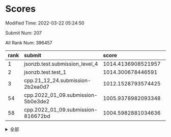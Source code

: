 # Scores

Modified Time: 2022-03-22 05:24:50

Submit Num: 207

All Rank Num: 396457

| rank |               submit               |       score        |       sigma        | pk_num |
| :--- | :--------------------------------- | :----------------- | :----------------- | :----- |
| 1    | jsonzb.test.submission_level_4     | 1014.4136908521957 | 0.8399082898888554 | 7661   |
| 2    | jsonzb.test.test_1                 | 1014.300678446591  | 0.8450228880766001 | 7659   |
| 3    | cpp.21_12_24.submission-2b2ea0d7   | 1012.1528793574425 | 0.808538171619172  | 7658   |
| 54   | cpp.2022_01_09.submission-5b0e3de2 | 1005.9378982093348 | 0.7344577999849884 | 7660   |
| 58   | cpp.2022_01_09.submission-816672bd | 1004.5982881034636 | 0.711133272042312  | 7663   |


<details>
<summary>全部</summary>

| rank |                 submit                 |       score        |       sigma        | pk_num |
| :--- | :------------------------------------- | :----------------- | :----------------- | :----- |
| 1    | jsonzb.test.submission_level_4         | 1014.4136908521957 | 0.8399082898888554 | 7661   |
| 2    | jsonzb.test.test_1                     | 1014.300678446591  | 0.8450228880766001 | 7659   |
| 3    | cpp.21_12_24.submission-2b2ea0d7       | 1012.1528793574425 | 0.808538171619172  | 7658   |
| 4    | gobigger.level_3.submission_level_3_27 | 1012.0265688653537 | 0.7679900853714614 | 7659   |
| 5    | gobigger.level_3.submission_level_3_10 | 1011.8239949502066 | 0.7789479927684796 | 7661   |
| 6    | gobigger.level_3.submission_level_3_15 | 1011.549257447701  | 0.7719754304080048 | 7659   |
| 7    | gobigger.level_3.submission_level_3_12 | 1011.5412033948875 | 0.759820864032323  | 7656   |
| 8    | gobigger.level_3.submission_level_3_24 | 1011.5387466610412 | 0.7795071187934436 | 7664   |
| 9    | gobigger.level_3.submission_level_3_18 | 1011.3906479584238 | 0.760575990832844  | 7658   |
| 10   | gobigger.level_3.submission_level_3_37 | 1011.3145176253756 | 0.7679948700061497 | 7658   |
| 11   | gobigger.level_3.submission_level_3_42 | 1011.1151170314225 | 0.7783567971668989 | 7658   |
| 12   | gobigger.level_3.submission_level_3_7  | 1011.0703611082914 | 0.7694112885190538 | 7660   |
| 13   | gobigger.level_3.submission_level_3_8  | 1010.8485682389082 | 0.7707866880918838 | 7660   |
| 14   | gobigger.level_3.submission_level_3_36 | 1010.6881257887311 | 0.7502503469236811 | 7660   |
| 15   | gobigger.level_3.submission_level_3_44 | 1010.611342445655  | 0.7559655974572392 | 7661   |
| 16   | gobigger.level_3.submission_level_3_16 | 1010.5615416030098 | 0.7698963449600187 | 7664   |
| 17   | gobigger.level_3.submission_level_3_35 | 1010.5491376352094 | 0.7530751577934183 | 7664   |
| 18   | gobigger.level_3.submission_level_3_48 | 1010.4883879696819 | 0.7698928739626759 | 7662   |
| 19   | gobigger.level_3.submission_level_3_9  | 1010.4574978909355 | 0.7874899417893979 | 7660   |
| 20   | gobigger.level_3.submission_level_3_1  | 1010.4161958705246 | 0.7643744009375839 | 7661   |
| 21   | gobigger.level_3.submission_level_3_26 | 1010.3728506327354 | 0.7601239272547119 | 7661   |
| 22   | gobigger.level_3.submission_level_3_39 | 1010.3612850290076 | 0.7601328336327011 | 7664   |
| 23   | gobigger.level_3.submission_level_3_43 | 1010.2450976688549 | 0.7885654083308772 | 7659   |
| 24   | gobigger.level_3.submission_level_3_31 | 1010.2128062038182 | 0.762272463213303  | 7664   |
| 25   | gobigger.level_3.submission_level_3_21 | 1010.1188921243254 | 0.7538527125258675 | 7658   |
| 26   | gobigger.level_3.submission_level_3_14 | 1010.1172656601399 | 0.7535158244681875 | 7660   |
| 27   | gobigger.level_3.submission_level_3_0  | 1010.0995729146513 | 0.7413572817774444 | 7660   |
| 28   | gobigger.level_3.submission_level_3_30 | 1010.0849003155878 | 0.7642855980796848 | 7666   |
| 29   | gobigger.level_3.submission_level_3_40 | 1009.9279780723872 | 0.764672178273018  | 7657   |
| 30   | gobigger.level_3.submission_level_3_23 | 1009.9101665663666 | 0.762044930867637  | 7663   |
| 31   | gobigger.level_3.submission_level_3_19 | 1009.7651017742437 | 0.7627572092057531 | 7660   |
| 32   | gobigger.level_3.submission_level_3_4  | 1009.7208289068114 | 0.7602709158590064 | 7662   |
| 33   | gobigger.level_3.submission_level_3_2  | 1009.6719029925696 | 0.761043354753689  | 7661   |
| 34   | gobigger.level_3.submission_level_3_13 | 1009.6526998952206 | 0.7609267107765812 | 7658   |
| 35   | gobigger.level_3.submission_level_3_32 | 1009.6075599639678 | 0.7411597956431812 | 7659   |
| 36   | gobigger.level_3.submission_level_3_33 | 1009.5619491243252 | 0.7456030222886004 | 7666   |
| 37   | gobigger.level_3.submission_level_3_22 | 1009.5217747140498 | 0.750995796157425  | 7663   |
| 38   | gobigger.level_3.submission_level_3_3  | 1009.4208280783657 | 0.74761351088869   | 7667   |
| 39   | gobigger.level_3.submission_level_3_49 | 1009.1899870972652 | 0.738076330969663  | 7658   |
| 40   | gobigger.level_3.submission_level_3_34 | 1009.1811224491538 | 0.7605337874236421 | 7661   |
| 41   | gobigger.level_3.submission_level_3_47 | 1009.1555449768124 | 0.74579055071389   | 7659   |
| 42   | gobigger.level_3.submission_level_3_29 | 1009.0847078873059 | 0.7533617466871462 | 7662   |
| 43   | gobigger.level_3.submission_level_3_41 | 1009.0715326740941 | 0.7551159922770201 | 7658   |
| 44   | gobigger.level_3.submission_level_3_28 | 1009.0581564237609 | 0.751866820350352  | 7668   |
| 45   | gobigger.level_3.submission_level_3_38 | 1009.0019126223759 | 0.7290476634166866 | 7660   |
| 46   | gobigger.level_3.submission_level_3_5  | 1008.9809176210075 | 0.7510851790711845 | 7661   |
| 47   | gobigger.level_3.submission_level_3_6  | 1008.880029180562  | 0.7498808748334681 | 7666   |
| 48   | gobigger.level_3.submission_level_3_11 | 1008.8301669556628 | 0.7539821190271211 | 7660   |
| 49   | gobigger.level_3.submission_level_3_45 | 1008.50105465149   | 0.7604186065577607 | 7665   |
| 50   | gobigger.level_3.submission_level_3_46 | 1008.4316230102113 | 0.7215664837003078 | 7661   |
| 51   | gobigger.level_3.submission_level_3_25 | 1008.2791545477945 | 0.7249158669538501 | 7657   |
| 52   | gobigger.level_3.submission_level_3_17 | 1007.9344088994418 | 0.7755082047230096 | 7659   |
| 53   | gobigger.level_3.submission_level_3_20 | 1007.9197168403942 | 0.7360186399285198 | 7659   |
| 54   | cpp.2022_01_09.submission-5b0e3de2     | 1005.9378982093348 | 0.7344577999849884 | 7660   |
| 55   | gobigger.level_1.submission_level_1_1  | 1004.9662960465188 | 0.7189626382015338 | 7659   |
| 56   | gobigger.level_1.submission_level_1_35 | 1004.6585418529419 | 0.7185535488535948 | 7659   |
| 57   | gobigger.level_1.submission_level_1_44 | 1004.639658047784  | 0.7152876789061801 | 7658   |
| 58   | cpp.2022_01_09.submission-816672bd     | 1004.5982881034636 | 0.711133272042312  | 7663   |
| 59   | gobigger.level_1.submission_level_1_8  | 1004.5763559498643 | 0.7123402451916763 | 7659   |
| 60   | gobigger.level_1.submission_level_1_24 | 1004.4139371548798 | 0.7232854912182873 | 7660   |
| 61   | gobigger.level_1.submission_level_1_32 | 1004.3280071620599 | 0.7154353929961458 | 7661   |
| 62   | gobigger.level_1.submission_level_1_22 | 1004.3168907788311 | 0.7227894917932075 | 7661   |
| 63   | gobigger.level_1.submission_level_1_16 | 1004.2889391905732 | 0.7193103447376921 | 7667   |
| 64   | gobigger.level_1.submission_level_1_30 | 1004.2642940927856 | 0.7102291524653336 | 7658   |
| 65   | gobigger.level_1.submission_level_1_37 | 1003.9469760591661 | 0.7227493676311166 | 7663   |
| 66   | gobigger.level_1.submission_level_1_25 | 1003.9154035397786 | 0.7350668704517282 | 7656   |
| 67   | gobigger.level_1.submission_level_1_28 | 1003.8295138255795 | 0.7266047354646225 | 7659   |
| 68   | gobigger.level_1.submission_level_1_29 | 1003.8178288215304 | 0.7224806681525366 | 7663   |
| 69   | gobigger.level_1.submission_level_1_42 | 1003.7153281984957 | 0.7110778907032343 | 7657   |
| 70   | gobigger.level_1.submission_level_1_18 | 1003.6944153829315 | 0.7228709616996657 | 7659   |
| 71   | gobigger.level_1.submission_level_1_17 | 1003.6190975821193 | 0.7207640347160854 | 7664   |
| 72   | gobigger.level_1.submission_level_1_9  | 1003.6116180755927 | 0.7129384211344136 | 7659   |
| 73   | gobigger.level_1.submission_level_1_38 | 1003.5509630285754 | 0.7153022249242229 | 7667   |
| 74   | gobigger.level_1.submission_level_1_26 | 1003.4450017844526 | 0.721817298792832  | 7661   |
| 75   | gobigger.level_1.submission_level_1_5  | 1003.3751702669829 | 0.7150898840828908 | 7665   |
| 76   | gobigger.level_1.submission_level_1_45 | 1003.3664144114978 | 0.7068994968352638 | 7664   |
| 77   | gobigger.level_1.submission_level_1_4  | 1003.3494609396458 | 0.7193506626850095 | 7661   |
| 78   | gobigger.level_1.submission_level_1_49 | 1003.3378400378859 | 0.7206323189170483 | 7660   |
| 79   | gobigger.level_1.submission_level_1_6  | 1003.3000292126022 | 0.7049501987621909 | 7665   |
| 80   | gobigger.level_1.submission_level_1_48 | 1003.2939984311005 | 0.7176236858532918 | 7660   |
| 81   | gobigger.level_1.submission_level_1_23 | 1003.2431715701389 | 0.7284459478287302 | 7658   |
| 82   | gobigger.level_1.submission_level_1_41 | 1003.1859173104166 | 0.7175357552560839 | 7654   |
| 83   | gobigger.level_1.submission_level_1_11 | 1003.1844461728698 | 0.7231668617083319 | 7662   |
| 84   | gobigger.level_1.submission_level_1_43 | 1003.1257132828721 | 0.716569416434511  | 7659   |
| 85   | gobigger.level_1.submission_level_1_46 | 1003.0991798861338 | 0.7147314996988544 | 7663   |
| 86   | gobigger.level_1.submission_level_1_15 | 1003.0990629535708 | 0.7180285721332311 | 7665   |
| 87   | gobigger.level_1.submission_level_1_33 | 1003.0603586217345 | 0.7132661196596931 | 7666   |
| 88   | gobigger.level_1.submission_level_1_34 | 1003.0581161945262 | 0.7355096485376358 | 7661   |
| 89   | gobigger.level_1.submission_level_1_36 | 1002.9943918417844 | 0.7200746817333562 | 7659   |
| 90   | gobigger.level_1.submission_level_1_14 | 1002.953708994948  | 0.7273750587176678 | 7667   |
| 91   | gobigger.level_1.submission_level_1_12 | 1002.921344257082  | 0.720926884857316  | 7663   |
| 92   | gobigger.level_1.submission_level_1_13 | 1002.8576243080563 | 0.7107587888103334 | 7661   |
| 93   | gobigger.level_1.submission_level_1_21 | 1002.7544406978699 | 0.7141146712853801 | 7659   |
| 94   | gobigger.level_1.submission_level_1_0  | 1002.7439073260185 | 0.7143244388446451 | 7662   |
| 95   | gobigger.level_1.submission_level_1_3  | 1002.731670815803  | 0.7143342789689423 | 7663   |
| 96   | gobigger.level_1.submission_level_1_19 | 1002.6147149764926 | 0.7097363374883446 | 7658   |
| 97   | gobigger.level_1.submission_level_1_27 | 1002.5643411343771 | 0.7211080667959961 | 7656   |
| 98   | gobigger.level_1.submission_level_1_20 | 1002.532040233579  | 0.7136620015637516 | 7662   |
| 99   | gobigger.level_1.submission_level_1_7  | 1002.4919033413319 | 0.7119389373133054 | 7660   |
| 100  | gobigger.level_1.submission_level_1_31 | 1002.4283881602743 | 0.7116530788366826 | 7655   |
| 101  | gobigger.level_1.submission_level_1_10 | 1002.2806566326412 | 0.7226746332941275 | 7668   |
| 102  | gobigger.level_1.submission_level_1_47 | 1002.2253741848391 | 0.718902196974049  | 7663   |
| 103  | gobigger.level_1.submission_level_1_2  | 1002.0527031382976 | 0.7170472881005647 | 7655   |
| 104  | gobigger.level_1.submission_level_1_40 | 1002.0057983700337 | 0.7076207241629293 | 7662   |
| 105  | gobigger.level_1.submission_level_1_39 | 1001.352174794861  | 0.7152950704305095 | 7659   |
| 106  | gobigger.random.submission_random_43   | 997.7050740487982  | 0.6999780825917084 | 7660   |
| 107  | gobigger.random.submission_random_28   | 997.4728237189424  | 0.7112158403502874 | 7663   |
| 108  | gobigger.random.submission_random_47   | 997.4007757474036  | 0.6957612737810115 | 7664   |
| 109  | gobigger.random.submission_random_8    | 997.3341053664783  | 0.7026363360232826 | 7664   |
| 110  | gobigger.random.submission_random_40   | 996.9456347238398  | 0.707484736963237  | 7660   |
| 111  | gobigger.random.submission_random_39   | 996.8256812881681  | 0.7116858630812506 | 7662   |
| 112  | gobigger.random.submission_random_4    | 996.6456420736632  | 0.7115392319692975 | 7658   |
| 113  | gobigger.random.submission_random_23   | 996.6396410818601  | 0.6943309888141361 | 7657   |
| 114  | gobigger.random.submission_random_24   | 996.6388149197874  | 0.7057577700295684 | 7663   |
| 115  | gobigger.random.submission_random_2    | 996.6125283255108  | 0.7056241232226116 | 7660   |
| 116  | gobigger.random.submission_random_26   | 996.5240005923797  | 0.7020287358927978 | 7664   |
| 117  | gobigger.random.submission_random_31   | 996.461509934397   | 0.7114727304824534 | 7662   |
| 118  | gobigger.random.submission_random_35   | 996.4450099946589  | 0.706820544238141  | 7661   |
| 119  | gobigger.random.submission_random_6    | 996.3508052109257  | 0.7060975416340655 | 7665   |
| 120  | gobigger.random.submission_random_44   | 996.1424836308538  | 0.711070602307538  | 7665   |
| 121  | gobigger.random.submission_random_45   | 996.127831047235   | 0.7124440709186232 | 7658   |
| 122  | gobigger.random.submission_random_46   | 996.111332833393   | 0.7036239060231061 | 7661   |
| 123  | gobigger.random.submission_random_5    | 996.0754302623747  | 0.714831949795917  | 7658   |
| 124  | gobigger.random.submission_random_10   | 996.0641823962749  | 0.7128876761229546 | 7664   |
| 125  | gobigger.random.submission_random_38   | 995.991437048843   | 0.7156712916414423 | 7662   |
| 126  | gobigger.random.submission_random_34   | 995.9791325150358  | 0.6888293370397329 | 7656   |
| 127  | gobigger.random.submission_random_41   | 995.9684015946517  | 0.7071737847367465 | 7660   |
| 128  | gobigger.random.submission_random_0    | 995.938098747989   | 0.6977092453471866 | 7661   |
| 129  | gobigger.random.submission_random_25   | 995.9328710259748  | 0.7086875821664056 | 7659   |
| 130  | gobigger.random.submission_random_32   | 995.9193664286956  | 0.7033520879828311 | 7660   |
| 131  | gobigger.random.submission_random_13   | 995.9071641724778  | 0.7066118865982606 | 7662   |
| 132  | gobigger.random.submission_random_37   | 995.8256706357765  | 0.7128949945485087 | 7664   |
| 133  | gobigger.random.submission_random_15   | 995.8056027832506  | 0.7119100511549472 | 7661   |
| 134  | gobigger.random.submission_random_18   | 995.7781171524413  | 0.7118804003681465 | 7661   |
| 135  | gobigger.random.submission_random_19   | 995.776039047222   | 0.7041656153495695 | 7661   |
| 136  | gobigger.random.submission_random_49   | 995.7623872559037  | 0.702654034505701  | 7660   |
| 137  | gobigger.random.submission_random_29   | 995.7473537654366  | 0.7100369465074127 | 7657   |
| 138  | gobigger.random.submission_random_12   | 995.7459996408018  | 0.7145685183445396 | 7659   |
| 139  | gobigger.random.submission_random_36   | 995.7445334465453  | 0.6965115005174549 | 7665   |
| 140  | gobigger.random.submission_random_30   | 995.6110157383525  | 0.7055613592688718 | 7656   |
| 141  | gobigger.random.submission_random_20   | 995.5999913937667  | 0.7153416710077649 | 7664   |
| 142  | gobigger.random.submission_random_11   | 995.5867820726944  | 0.7175264635537604 | 7664   |
| 143  | gobigger.random.submission_random_27   | 995.5670521536613  | 0.7160142993637884 | 7665   |
| 144  | gobigger.random.submission_random_3    | 995.545236378964   | 0.7148605934859729 | 7664   |
| 145  | gobigger.random.submission_random_42   | 995.5441956477456  | 0.707107880153437  | 7664   |
| 146  | gobigger.random.submission_random_14   | 995.5079151028744  | 0.7185820244892829 | 7661   |
| 147  | gobigger.random.submission_random_7    | 995.5006750916986  | 0.704206556283305  | 7659   |
| 148  | gobigger.random.submission_random_22   | 995.3362088950373  | 0.7063922227960358 | 7659   |
| 149  | gobigger.random.submission_random_33   | 995.3041053275161  | 0.7247035578565433 | 7663   |
| 150  | gobigger.random.submission_random_21   | 995.2959295829393  | 0.7235428371314537 | 7657   |
| 151  | gobigger.random.submission_random_9    | 995.1864551883392  | 0.7212852823878669 | 7663   |
| 152  | gobigger.random.submission_random_16   | 995.1212797528561  | 0.714691163058205  | 7659   |
| 153  | gobigger.random.submission_random_17   | 995.1059428116802  | 0.707792546423767  | 7662   |
| 154  | gobigger.random.submission_random_48   | 995.088103350054   | 0.713695725647647  | 7663   |
| 155  | gobigger.random.submission_random_1    | 995.070715573603   | 0.7205718497717839 | 7661   |
| 156  | gobigger.level_2.submission_level_2_7  | 994.3286278955337  | 0.7213617519720893 | 7662   |
| 157  | gobigger.level_2.submission_level_2_47 | 993.5977637679721  | 0.7345136001550601 | 7665   |
| 158  | gobigger.level_2.submission_level_2_5  | 993.5926030469748  | 0.7469106510978026 | 7657   |
| 159  | gobigger.level_2.submission_level_2_36 | 993.566926079814   | 0.7329578410285051 | 7660   |
| 160  | gobigger.level_2.submission_level_2_30 | 993.5625604173441  | 0.7454010310109542 | 7660   |
| 161  | gobigger.level_2.submission_level_2_25 | 993.229829590715   | 0.7544435554030932 | 7658   |
| 162  | gobigger.level_2.submission_level_2_48 | 993.1545750612997  | 0.7247391661453239 | 7664   |
| 163  | gobigger.level_2.submission_level_2_43 | 993.0252066349937  | 0.7380757177446857 | 7667   |
| 164  | gobigger.level_2.submission_level_2_39 | 992.9014453955683  | 0.7428958900062139 | 7657   |
| 165  | gobigger.level_2.submission_level_2_8  | 992.8919084042218  | 0.744462123714     | 7666   |
| 166  | gobigger.level_2.submission_level_2_40 | 992.8710791121125  | 0.7369199121827207 | 7661   |
| 167  | gobigger.level_2.submission_level_2_1  | 992.867387135155   | 0.7354139343090152 | 7663   |
| 168  | gobigger.level_2.submission_level_2_15 | 992.8449987425839  | 0.7569791417268363 | 7661   |
| 169  | gobigger.level_2.submission_level_2_34 | 992.7634851732837  | 0.7392813602007614 | 7662   |
| 170  | gobigger.level_2.submission_level_2_11 | 992.6681750753446  | 0.7314652111781051 | 7661   |
| 171  | gobigger.level_2.submission_level_2_10 | 992.6489829781843  | 0.7712592931062359 | 7659   |
| 172  | gobigger.level_2.submission_level_2_18 | 992.61708272005    | 0.729933387022804  | 7658   |
| 173  | gobigger.level_2.submission_level_2_35 | 992.554043292847   | 0.7354525527047623 | 7660   |
| 174  | gobigger.level_2.submission_level_2_2  | 992.462577690744   | 0.7479458463794486 | 7662   |
| 175  | gobigger.level_2.submission_level_2_13 | 992.3469660631123  | 0.7496794964368942 | 7665   |
| 176  | gobigger.level_2.submission_level_2_3  | 992.3301274877483  | 0.7438319697765722 | 7663   |
| 177  | gobigger.level_2.submission_level_2_37 | 992.261995447489   | 0.7373853418616633 | 7663   |
| 178  | gobigger.level_2.submission_level_2_4  | 992.0699610626888  | 0.7381274751079278 | 7661   |
| 179  | gobigger.level_2.submission_level_2_19 | 992.0533701799155  | 0.7805530629225251 | 7662   |
| 180  | gobigger.level_2.submission_level_2_6  | 991.9395000156412  | 0.746318185042217  | 7662   |
| 181  | gobigger.level_2.submission_level_2_44 | 991.9391076410818  | 0.7638505886007284 | 7662   |
| 182  | gobigger.level_2.submission_level_2_29 | 991.9219338180504  | 0.7633435217880452 | 7661   |
| 183  | gobigger.level_2.submission_level_2_38 | 991.9141711384901  | 0.7433809225341642 | 7663   |
| 184  | gobigger.level_2.submission_level_2_41 | 991.8341275787824  | 0.741394440997358  | 7662   |
| 185  | gobigger.level_2.submission_level_2_20 | 991.7432723930932  | 0.7468558198507537 | 7659   |
| 186  | gobigger.level_2.submission_level_2_31 | 991.6620412597043  | 0.7281570577351562 | 7662   |
| 187  | gobigger.level_2.submission_level_2_26 | 991.5796994726751  | 0.7682332966197717 | 7662   |
| 188  | gobigger.level_2.submission_level_2_27 | 991.5105127218808  | 0.7415081415355748 | 7663   |
| 189  | gobigger.level_2.submission_level_2_23 | 991.4920019627613  | 0.7510615418182052 | 7655   |
| 190  | gobigger.level_2.submission_level_2_21 | 991.3752259427847  | 0.7303416570384853 | 7659   |
| 191  | gobigger.level_2.submission_level_2_12 | 991.3035035325821  | 0.7498277672316859 | 7660   |
| 192  | gobigger.level_2.submission_level_2_42 | 991.2372530065953  | 0.7456156792043801 | 7665   |
| 193  | gobigger.level_2.submission_level_2_33 | 991.2097460378288  | 0.7413308795580608 | 7659   |
| 194  | gobigger.level_2.submission_level_2_22 | 991.2069657913052  | 0.7600903774615226 | 7658   |
| 195  | gobigger.level_2.submission_level_2_0  | 991.1993795002408  | 0.7538337853031065 | 7658   |
| 196  | gobigger.level_2.submission_level_2_45 | 991.1958290886517  | 0.7508748730267538 | 7656   |
| 197  | gobigger.level_2.submission_level_2_14 | 991.1894376348054  | 0.7543779698046754 | 7661   |
| 198  | gobigger.level_2.submission_level_2_32 | 991.0117541894438  | 0.7495536221108718 | 7661   |
| 199  | gobigger.level_2.submission_level_2_49 | 990.9785426061538  | 0.7582413562226925 | 7662   |
| 200  | gobigger.level_2.submission_level_2_17 | 990.9021762941128  | 0.7735433921940125 | 7662   |
| 201  | gobigger.level_2.submission_level_2_9  | 990.880914451709   | 0.7472134089833802 | 7662   |
| 202  | gobigger.level_2.submission_level_2_16 | 990.8098382852925  | 0.7743571724656593 | 7662   |
| 203  | gobigger.level_2.submission_level_2_28 | 990.8025372412752  | 0.7507818805476371 | 7663   |
| 204  | gobigger.level_2.submission_level_2_46 | 990.6678711867421  | 0.7631584257427666 | 7657   |
| 205  | gobigger.level_2.submission_level_2_24 | 989.8676276193496  | 0.7561798769745917 | 7660   |
| 206  | gobigger.none.submission_none_0        | 976.9784970195986  | 1.4297395560578479 | 7660   |
| 207  | gobigger.none.submission_none_1        | 975.8301464780811  | 1.6031692730786704 | 7664   |

</details>